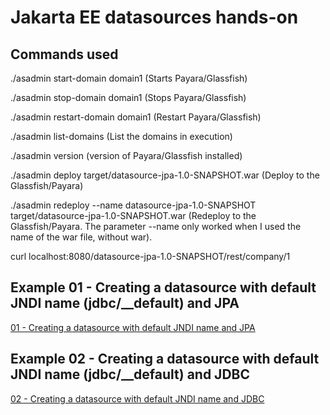 # Jakarta EE datasources hands-on

## Commands used

 ./asadmin start-domain domain1 (Starts Payara/Glassfish)
 
 ./asadmin stop-domain domain1 (Stops Payara/Glassfish)

./asadmin restart-domain domain1 (Restart Payara/Glassfish)
  
 ./asadmin list-domains (List the domains in execution)
  
 ./asadmin version (version of Payara/Glassfish installed)
  
 ./asadmin deploy target/datasource-jpa-1.0-SNAPSHOT.war (Deploy to the Glassfish/Payara)
  
 ./asadmin redeploy --name datasource-jpa-1.0-SNAPSHOT target/datasource-jpa-1.0-SNAPSHOT.war (Redeploy to the Glassfish/Payara. The parameter --name only worked when I used the name of the war file, without war).

curl localhost:8080/datasource-jpa-1.0-SNAPSHOT/rest/company/1


## Example 01 - Creating a datasource with default JNDI name (jdbc/__default) and JPA

<a href="Source_Code/01/datasource-jpa">01 - Creating a datasource with default JNDI name and JPA</a> 

## Example 02 - Creating a datasource with default JNDI name (jdbc/__default) and JDBC

<a href="Source_Code/02/datasource-jdbc">02 - Creating a datasource with default JNDI name and JDBC</a> 
